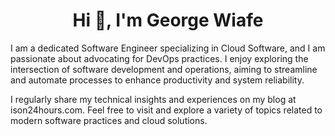 <h1 align="center">Hi 👋, I'm George Wiafe</h1>
<p> I am a dedicated Software Engineer specializing in Cloud Software, and I am passionate about advocating for DevOps practices. I enjoy exploring the intersection of software development and operations, aiming to streamline and automate processes to enhance productivity and system reliability.</p>

<p> I regularly share my technical insights and experiences on my blog at ison24hours.com. Feel free to visit and explore a variety of topics related to modern software practices and cloud solutions. </p>



